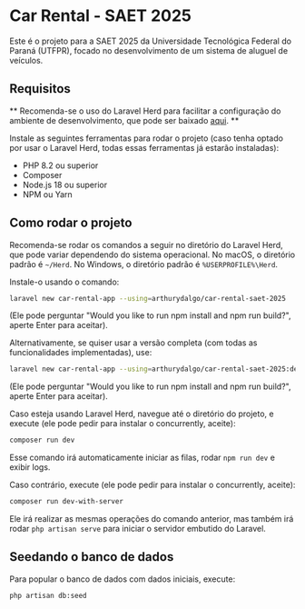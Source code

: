 # Car Rental - SAET 2025

Este é o projeto para a SAET 2025 da Universidade Tecnológica Federal do Paraná (UTFPR), focado no desenvolvimento de um sistema de aluguel de veículos.

## Requisitos

** Recomenda-se o uso do Laravel Herd para facilitar a configuração do ambiente de desenvolvimento, que pode ser baixado [aqui](https://herd.laravel.com/). **

Instale as seguintes ferramentas para rodar o projeto (caso tenha optado por usar o Laravel Herd, todas essas ferramentas já estarão instaladas):
- PHP 8.2 ou superior
- Composer
- Node.js 18 ou superior
- NPM ou Yarn

## Como rodar o projeto

Recomenda-se rodar os comandos a seguir no diretório do Laravel Herd, que pode variar dependendo do sistema operacional. No macOS, o diretório padrão é `~/Herd`. No Windows, o diretório padrão é `%USERPROFILE%\Herd`.

Instale-o usando o comando:

```bash
laravel new car-rental-app --using=arthurydalgo/car-rental-saet-2025
```

(Ele pode perguntar "Would you like to run npm install and npm run build?", aperte Enter para aceitar).

Alternativamente, se quiser usar a versão completa (com todas as funcionalidades implementadas), use:

```bash
laravel new car-rental-app --using=arthurydalgo/car-rental-saet-2025:dev-completed
```
(Ele pode perguntar "Would you like to run npm install and npm run build?", aperte Enter para aceitar).

Caso esteja usando Laravel Herd, navegue até o diretório do projeto, e execute (ele pode pedir para instalar o concurrently, aceite):

```bash
composer run dev
```

Esse comando irá automaticamente iniciar as filas, rodar `npm run dev` e exibir logs. 

Caso contrário, execute (ele pode pedir para instalar o concurrently, aceite):

```bash
composer run dev-with-server
```

Ele irá realizar as mesmas operações do comando anterior, mas também irá rodar `php artisan serve` para iniciar o servidor embutido do Laravel.

## Seedando o banco de dados

Para popular o banco de dados com dados iniciais, execute:

```bash
php artisan db:seed
```